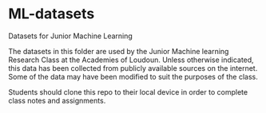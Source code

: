 # ML-datasets
Datasets for Junior Machine Learning

The datasets in this folder are used by the Junior Machine learning Research Class at the Academies of Loudoun. Unless otherwise indicated, this data has
been collected from publicly available sources on the internet. Some of the data may have been modified to suit the purposes of the class.

Students should clone this repo to their local device in order to complete class notes and assignments.

